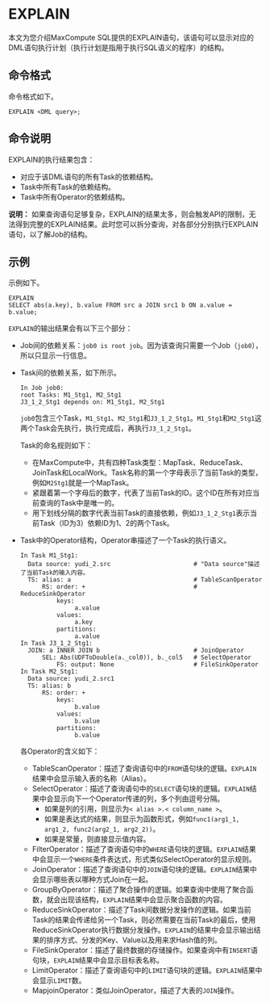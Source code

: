# EXPLAIN

本文为您介绍MaxCompute SQL提供的EXPLAIN语句，该语句可以显示对应的DML语句执行计划（执行计划是指用于执行SQL语义的程序）的结构。

## 命令格式

命令格式如下。

```
EXPLAIN <DML query>;
```

## 命令说明

EXPLAIN的执行结果包含：

-   对应于该DML语句的所有Task的依赖结构。
-   Task中所有Task的依赖结构。
-   Task中所有Operator的依赖结构。

**说明：** 如果查询语句足够复杂，EXPLAIN的结果太多，则会触发API的限制，无法得到完整的EXPLAIN结果。此时您可以拆分查询，对各部分分别执行EXPLAIN语句，以了解Job的结构。

## 示例

示例如下。

```
EXPLAIN
SELECT abs(a.key), b.value FROM src a JOIN src1 b ON a.value = b.value;
```

`EXPLAIN`的输出结果会有以下三个部分：

-   Job间的依赖关系：`job0 is root job`。因为该查询只需要一个Job（`job0`），所以只显示一行信息。
-   Task间的依赖关系，如下所示。

    ```
    In Job job0:
    root Tasks: M1_Stg1, M2_Stg1
    J3_1_2_Stg1 depends on: M1_Stg1, M2_Stg1
    ```

    `job0`包含三个Task，`M1_Stg1`、`M2_Stg1`和`J3_1_2_Stg1`。`M1_Stg1`和`M2_Stg1`这两个Task会先执行，执行完成后，再执行`J3_1_2_Stg1`。

    Task的命名规则如下：

    -   在MaxCompute中，共有四种Task类型：MapTask、ReduceTask、JoinTask和LocalWork。Task名称的第一个字母表示了当前Task的类型，例如`M2Stg1`就是一个MapTask。
    -   紧跟着第一个字母后的数字，代表了当前Task的ID。这个ID在所有对应当前查询的Task中是唯一的。
    -   用下划线分隔的数字代表当前Task的直接依赖，例如`J3_1_2_Stg1`表示当前Task（ID为3）依赖ID为1、2的两个Task。
-   Task中的Operator结构，Operator串描述了一个Task的执行语义。

    ```
    In Task M1_Stg1:
      Data source: yudi_2.src                       # "Data source"描述了当前Task的输入内容。
      TS: alias: a                                  # TableScanOperator
          RS: order: +                              # ReduceSinkOperator
              keys:
                   a.value
              values:
                   a.key
              partitions:
                   a.value
    In Task J3_1_2_Stg1:
      JOIN: a INNER JOIN b                          # JoinOperator
          SEL: Abs(UDFToDouble(a._col0)), b._col5   # SelectOperator
              FS: output: None                      # FileSinkOperator
    In Task M2_Stg1:
      Data source: yudi_2.src1
      TS: alias: b
          RS: order: +
              keys:
                   b.value
              values:
                   b.value
              partitions:
                   b.value
    ```

    各Operator的含义如下：

    -   TableScanOperator：描述了查询语句中的`FROM`语句块的逻辑。`EXPLAIN`结果中会显示输入表的名称（Alias）。
    -   SelectOperator：描述了查询语句中的`SELECT`语句块的逻辑。`EXPLAIN`结果中会显示向下一个Operator传递的列，多个列由逗号分隔。
        -   如果是列的引用，则显示为`< alias >.< column_name >`。
        -   如果是表达式的结果，则显示为函数形式，例如`func1(arg1_1, arg1_2, func2(arg2_1, arg2_2))`。
        -   如果是常量，则直接显示值内容。
    -   FilterOperator：描述了查询语句中的`WHERE`语句块的逻辑。`EXPLAIN`结果中会显示一个`WHERE`条件表达式，形式类似SelectOperator的显示规则。
    -   JoinOperator：描述了查询语句中的`JOIN`语句块的逻辑。`EXPLAIN`结果中会显示哪些表以哪种方式Join在一起。
    -   GroupByOperator：描述了聚合操作的逻辑。如果查询中使用了聚合函数，就会出现该结构，`EXPLAIN`结果中会显示聚合函数的内容。
    -   ReduceSinkOperator：描述了Task间数据分发操作的逻辑。如果当前Task的结果会传递给另一个Task，则必然需要在当前Task的最后，使用ReduceSinkOperator执行数据分发操作。`EXPLAIN`的结果中会显示输出结果的排序方式、分发的Key、Value以及用来求Hash值的列。
    -   FileSinkOperator：描述了最终数据的存储操作。如果查询中有`INSERT`语句块，`EXPLAIN`结果中会显示目标表名称。
    -   LimitOperator：描述了查询语句中的`LIMIT`语句块的逻辑。`EXPLAIN`结果中会显示`LIMIT`数。
    -   MapjoinOperator：类似JoinOperator，描述了大表的`JOIN`操作。

